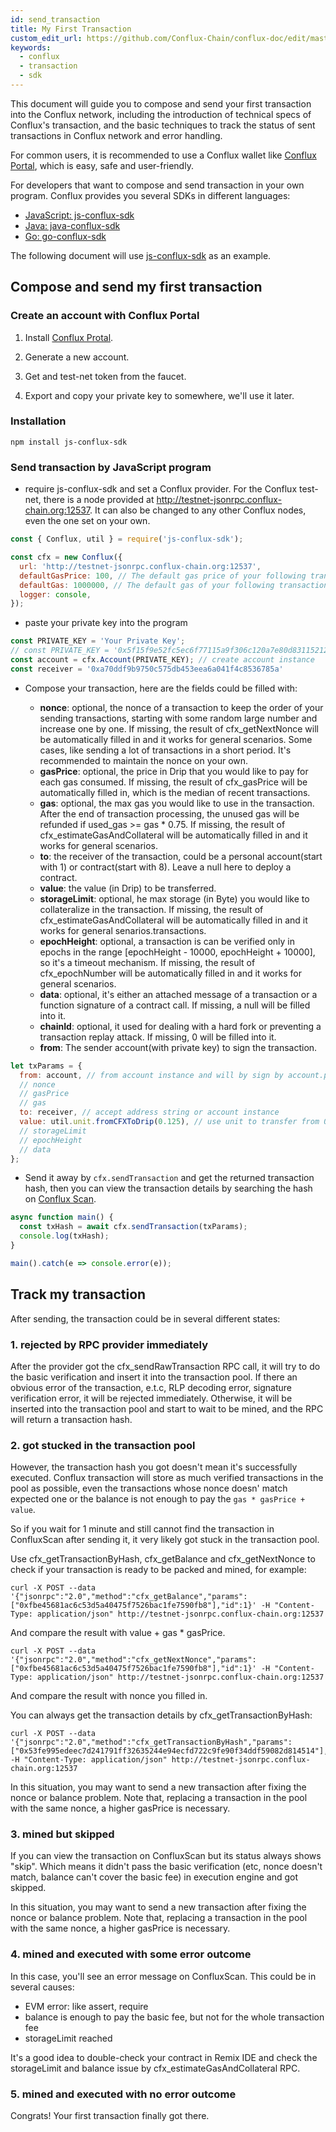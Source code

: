 ```yaml
---
id: send_transaction
title: My First Transaction
custom_edit_url: https://github.com/Conflux-Chain/conflux-doc/edit/master/docs/send_transaction.md
keywords:
  - conflux
  - transaction
  - sdk
---
```


This document will guide you to compose and send your first transaction into the Conflux network, including the introduction of technical specs of Conflux's transaction, and the basic techniques to track the status of sent transactions in Conflux network and error handling.

For common users, it is recommended to use a Conflux wallet like [Conflux Portal](https://github.com/Conflux-Chain/conflux-portal), which is easy, safe and user-friendly.

For developers that want to compose and send transaction in your own program. Conflux provides you several SDKs in different languages:

* [JavaScript: js-conflux-sdk](https://github.com/Conflux-Chain/js-conflux-sdk)
* [Java: java-conflux-sdk](https://github.com/Conflux-Chain/java-conflux-sdk)
* [Go: go-conflux-sdk](https://github.com/Conflux-Chain/go-conflux-sdk)

The following document will use [js-conflux-sdk](https://github.com/Conflux-Chain/js-conflux-sdk) as an example.

## Compose and send my first transaction

### Create an account with Conflux Portal

1. Install [Conflux Protal](https://github.com/Conflux-Chain/conflux-portal).

2. Generate a new account.

3. Get and test-net token from the faucet.

4. Export and copy your private key to somewhere, we'll use it later.

### Installation

``` npm install js-conflux-sdk ```

### Send transaction by JavaScript program

* require js-conflux-sdk and set a Conflux provider. For the Conflux test-net, there is a node provided at http://testnet-jsonrpc.conflux-chain.org:12537. It can also be changed to any other Conflux nodes, even the one set on your own.

```javascript
const { Conflux, util } = require('js-conflux-sdk');

const cfx = new Conflux({
  url: 'http://testnet-jsonrpc.conflux-chain.org:12537',
  defaultGasPrice: 100, // The default gas price of your following transactions
  defaultGas: 1000000, // The default gas of your following transactions
  logger: console,
});
```

* paste your private key into the program

```javascript
const PRIVATE_KEY = 'Your Private Key';
// const PRIVATE_KEY = '0x5f15f9e52fc5ec6f77115a9f306c120a7e80d83115212d33a843bb6b7989c261';
const account = cfx.Account(PRIVATE_KEY); // create account instance
const receiver = '0xa70ddf9b9750c575db453eea6a041f4c8536785a'
```

* Compose your transaction, here are the fields could be filled with:

	* **nonce**: optional, the nonce of a transaction to keep the order of your sending transactions, starting with some random large number and increase one by one. If missing, the result of cfx_getNextNonce will be automatically filled in and it works for general scenarios. Some cases, like sending a lot of transactions in a short period. It's recommended to maintain the nonce on your own.
	* **gasPrice**: optional, the price in Drip that you would like to pay for each gas consumed. If missing, the result of cfx_gasPrice will be automatically filled in, which is the median of recent transactions.
	* **gas**: optional, the max gas you would like to use in the transaction. After the end of transaction processing, the unused gas will be refunded if used_gas >= gas * 0.75. If missing, the result of cfx_estimateGasAndCollateral will be automatically filled in and it works for general scenarios.
	* **to**: the receiver of the transaction, could be a personal account(start with 1) or contract(start with 8). Leave a null here to deploy a contract.
	* **value**: the value (in Drip) to be transferred.
	* **storageLimit**: optional, he max storage (in Byte) you would like to collateralize in the transaction. If missing, the result of cfx_estimateGasAndCollateral will be automatically filled in and it works for general senarios.transactions.
	* **epochHeight**: optional, a transaction is can be verified only in epochs in the range [epochHeight - 10000, epochHeight + 10000], so it's  a timeout mechanism. If missing, the result of cfx_epochNumber will be automatically filled in and it works for general scenarios.
	* **data**: optional, it's either an attached message of a transaction or a function signature of a contract call. If missing, a null will be filled into it.
	* **chainId**: optional, it used for dealing with a hard fork or preventing a transaction replay attack. If missing, 0 will be filled into it.
	* **from**: The sender account(with private key) to sign the transaction.

```javascript
let txParams = {
  from: account, // from account instance and will by sign by account.privateKey
  // nonce 
  // gasPrice
  // gas
  to: receiver, // accept address string or account instance
  value: util.unit.fromCFXToDrip(0.125), // use unit to transfer from 0.125 CFX to Drip
  // storageLimit
  // epochHeight
  // data
};
```

* Send it away by ```cfx.sendTransaction``` and get the returned transaction hash, then you can view the transaction details by searching the hash on [Conflux Scan](http://confluxscan.io/). 

```javascript
async function main() {
  const txHash = await cfx.sendTransaction(txParams);
  console.log(txHash);
}

main().catch(e => console.error(e));
```

## Track my transaction

After sending, the transaction could be in several different states:

### 1. rejected by RPC provider immediately

After the provider got the cfx_sendRawTransaction RPC call, it will try to do the basic verification and insert it into the transaction pool. If there an obvious error of the transaction, e.t.c, RLP decoding error, signature verification error, it will be rejected immediately. Otherwise, it will be inserted into the transaction pool and start to wait to be mined, and the RPC will return a transaction hash.

### 2. got stucked in the transaction pool

However, the transaction hash you got doesn't mean it's successfully executed. Conflux transaction will store as much verified transactions in the pool as possible, even the transactions whose nonce doesn' match expected one or the balance is not enough to pay the ```gas * gasPrice + value```. 

So if you wait for 1 minute and still cannot find the transaction in ConfluxScan after sending it, it very likely got stuck in the transaction pool. 

Use cfx_getTransactionByHash, cfx_getBalance and cfx_getNextNonce to check if your transaction is ready to be packed and mined, for example:

```
curl -X POST --data '{"jsonrpc":"2.0","method":"cfx_getBalance","params":["0xfbe45681ac6c53d5a40475f7526bac1fe7590fb8"],"id":1}' -H "Content-Type: application/json" http://testnet-jsonrpc.conflux-chain.org:12537
```
And compare the result with value + gas * gasPrice.

```
curl -X POST --data '{"jsonrpc":"2.0","method":"cfx_getNextNonce","params":["0xfbe45681ac6c53d5a40475f7526bac1fe7590fb8"],"id":1}' -H "Content-Type: application/json" http://testnet-jsonrpc.conflux-chain.org:12537

```
And compare the result with nonce you filled in.

You can always get the transaction details by cfx_getTransactionByHash:
```
curl -X POST --data '{"jsonrpc":"2.0","method":"cfx_getTransactionByHash","params":["0x53fe995edeec7d241791ff32635244e94ecfd722c9fe90f34ddf59082d814514"],"id":1}' -H "Content-Type: application/json" http://testnet-jsonrpc.conflux-chain.org:12537
```

In this situation, you may want to send a new transaction after fixing the nonce or balance problem. Note that, replacing a transaction in the pool with the same nonce, a higher gasPrice is necessary.

### 3. mined but skipped

If you can view the transaction on ConfluxScan but its status always shows "skip". Which means it didn't pass the basic verification (etc, nonce doesn't match, balance can't cover the basic fee) in execution engine and got skipped.

In this situation, you may want to send a new transaction after fixing the nonce or balance problem. Note that, replacing a transaction in the pool with the same nonce, a higher gasPrice is necessary.

### 4. mined and executed with some error outcome

In this case, you'll see an error message on ConfluxScan. This could be in several causes: 

* EVM error: like assert, require
* balance is enough to pay the basic fee, but not for the whole transaction fee
* storageLimit reached

It's a good idea to double-check your contract in Remix IDE and check the storageLimit and balance issue by cfx_estimateGasAndCollateral RPC.

### 5. mined and executed with no error outcome

Congrats! Your first transaction finally got there.




